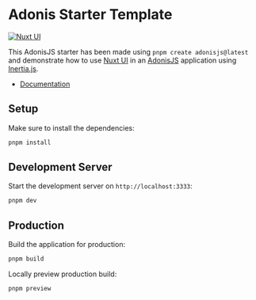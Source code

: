 # Adonis Starter Template

[![Nuxt UI](https://img.shields.io/badge/Made%20with-Nuxt%20UI-00DC82?logo=nuxt&labelColor=020420)](https://ui.nuxt.com)

This AdonisJS starter has been made using `pnpm create adonisjs@latest` and demonstrate how to use [Nuxt UI](https://ui.nuxt.com) in an [AdonisJS](https://adonisjs.com/) application using [Inertia.js](https://inertiajs.com/).

- [Documentation](https://ui4.nuxt.com/docs/getting-started/installation/nuxt)

## Setup

Make sure to install the dependencies:

```bash
pnpm install
```

## Development Server

Start the development server on `http://localhost:3333`:

```bash
pnpm dev
```

## Production

Build the application for production:

```bash
pnpm build
```

Locally preview production build:

```bash
pnpm preview
```
